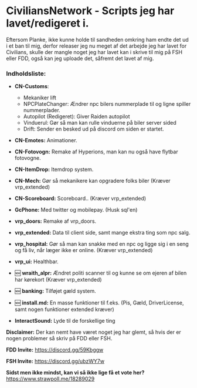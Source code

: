 # CiviliansNetwork - Scripts jeg har lavet/redigeret i.

Eftersom Planke, ikke kunne holde til sandheden omkring ham endte det ud i et ban til mig, derfor releaser jeg nu meget af det arbejde jeg har lavet for Civilians, skulle der mangle noget jeg har lavet kan i skrive til mig på FSH eller FDD, også kan jeg uploade det, såfremt det lavet af mig.

### Indholdsliste:
- **CN-Customs**: 
    * Mekaniker lift
    * NPCPlateChanger: Ændrer npc bilers nummerplade til og ligne spiller nummerplader.
    * Autopilot (Redigeret): Giver Raiden autopilot
    * Vinduerul: Gør så man kan rulle vinduerne på biler server sided
    * Drift: Sender en besked ud på discord om siden er startet.
- **CN-Emotes:** Animationer.
- **CN-Fotovogn:** Remake af Hyperions, man kan nu også have flytbar fotovogne.
- **CN-ItemDrop:** Itemdrop system.
- **CN-Mech:** Gør så mekanikere kan opgradere folks biler (Kræver vrp_extended)
- **CN-Scoreboard:** Scoreboard.. (Kræver vrp_extended)
- **GcPhone:** Med twitter og mobilepay. (Husk sql'en)
- **vrp_doors:** Remake af vrp_doors.
- **vrp_extended:** Data til client side, samt mange ekstra ting som npc salg.
- **vrp_hospital:** Gør så man kan snakke med en npc og ligge sig i en seng og få liv, når læger ikke er online. (Kræver vrp_extended)
- **vrp_ui:** Healthbar.
- :new: **wraith_alpr:** Ændret politi scanner til og kunne se om ejeren af bilen har kørekort (Kræver vrp_extended)
- :new: **banking:** Tilføjet gæld system.
- :new: **install.md:** En masse funktioner til f.eks. (Pis, Gæld, DriverLicense, samt nogen funktioner extended kræver)

- **InteractSound:** Lyde til de forskellige ting

**Disclaimer:** Der kan nemt have været noget jeg har glemt, så hvis der er nogen problemer så skriv på FDD eller FSH.

**FDD Invite:** https://discord.gg/59Kbggw

**FSH Invite:** https://discord.gg/ubzWY7w

**Sidst men ikke mindst, kan vi så ikke lige få et vote her?** https://www.strawpoll.me/18289029
